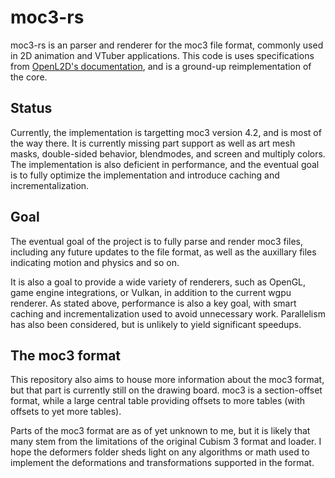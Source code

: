#  moc3-rs

moc3-rs is an parser and renderer for the moc3 file format, commonly used
in 2D animation and VTuber applications. This code is uses specifications from 
[OpenL2D's documentation](https://github.com/OpenL2D/moc3ingbird), and is a
ground-up reimplementation of the core.

## Status

Currently, the implementation is targetting moc3 version 4.2, and is most of
the way there. It is currently missing part support as well as art mesh masks,
double-sided behavior, blendmodes, and screen and multiply colors. The
implementation is also deficient in performance, and the eventual goal
is to fully optimize the implementation and introduce caching and
incrementalization.

## Goal

The eventual goal of the project is to fully parse and render moc3 files, including
any future updates to the file format, as well as the auxillary files indicating
motion and physics and so on.

It is also a goal to provide a wide variety of renderers, such as OpenGL, game engine
integrations, or Vulkan, in addition to the current wgpu renderer. As stated above,
performance is also a key goal, with smart caching and incrementalization used
to avoid unnecessary work. Parallelism has also been considered, but is unlikely to
yield significant speedups.

## The moc3 format

This repository also aims to house more information about the moc3 format, but that
part is currently still on the drawing board. moc3 is a section-offset format, while
a large central table providing offsets to more tables (with offsets to yet more tables).

Parts of the moc3 format are as of yet unknown to me, but it is likely that many stem
from the limitations of the original Cubism 3 format and loader. I hope the deformers
folder sheds light on any algorithms or math used to implement the deformations and
transformations supported in the format.
